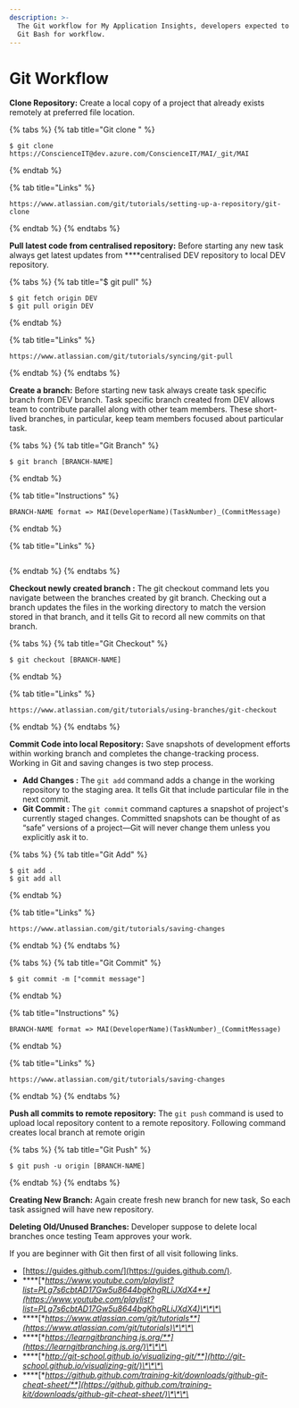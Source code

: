 ```yaml
---
description: >-
  The Git workflow for My Application Insights, developers expected to use only
  Git Bash for workflow.
---
```


# Git Workflow

**Clone Repository:** Create a local copy of a project that already exists remotely at preferred file location. 

{% tabs %}
{% tab title="Git clone " %}
```
$ git clone https://ConscienceIT@dev.azure.com/ConscienceIT/MAI/_git/MAI
```
{% endtab %}

{% tab title="Links" %}
```
https://www.atlassian.com/git/tutorials/setting-up-a-repository/git-clone

```
{% endtab %}
{% endtabs %}

**Pull latest code from centralised repository:** Before starting any new task always get latest updates from ****centralised DEV repository to local DEV repository. 

{% tabs %}
{% tab title="$ git pull" %}
```text
$ git fetch origin DEV
$ git pull origin DEV
```
{% endtab %}

{% tab title="Links" %}
```
https://www.atlassian.com/git/tutorials/syncing/git-pull
```
{% endtab %}
{% endtabs %}

**Create a branch:** Before starting new task always create task specific branch from DEV branch. Task specific branch created from DEV allows team to contribute parallel along with other team members. These short-lived branches, in particular, keep team members focused about particular task.

{% tabs %}
{% tab title="Git Branch" %}
```
$ git branch [BRANCH-NAME]
```
{% endtab %}

{% tab title="Instructions" %}
```
BRANCH-NAME format => MAI(DeveloperName)(TaskNumber)_(CommitMessage)
```
{% endtab %}

{% tab title="Links" %}
```

```
{% endtab %}
{% endtabs %}

**Checkout newly created branch :** The git checkout command lets you navigate between the branches created by git branch. Checking out a branch updates the files in the working directory to match the version stored in that branch, and it tells Git to record all new commits on that branch.

{% tabs %}
{% tab title="Git Checkout" %}
```
$ git checkout [BRANCH-NAME] 
```
{% endtab %}

{% tab title="Links" %}
```
https://www.atlassian.com/git/tutorials/using-branches/git-checkout
```
{% endtab %}
{% endtabs %}

**Commit Code into local Repository:** Save snapshots of development efforts within working branch and completes the change-tracking process. Working in Git and saving changes is two step process.

* **Add Changes :** The `git add` command adds a change in the working repository to the staging area. It tells Git that include particular file in the next commit.
* **Git Commit :** The `git commit` command captures a snapshot of project's currently staged changes. Committed snapshots can be thought of as “safe” versions of a project—Git will never change them unless you explicitly ask it to.

{% tabs %}
{% tab title="Git Add" %}
```
$ git add .
$ git add all
```
{% endtab %}

{% tab title="Links" %}
```
https://www.atlassian.com/git/tutorials/saving-changes
```
{% endtab %}
{% endtabs %}

{% tabs %}
{% tab title="Git Commit" %}
```
$ git commit -m ["commit message"]
```
{% endtab %}

{% tab title="Instructions" %}
```
BRANCH-NAME format => MAI(DeveloperName)(TaskNumber)_(CommitMessage)
```
{% endtab %}

{% tab title="Links" %}
```
https://www.atlassian.com/git/tutorials/saving-changes
```
{% endtab %}
{% endtabs %}

**Push all commits to remote repository:**  The `git push` command is used to upload local repository content to a remote repository. Following command creates local branch at remote origin 

{% tabs %}
{% tab title="Git Push" %}
```text
$ git push -u origin [BRANCH-NAME]
```
{% endtab %}
{% endtabs %}

**Creating New Branch:** Again create fresh new  branch for new task, So each task assigned will have new repository.

**Deleting Old/Unused Branches:** Developer suppose to delete local branches once testing Team approves your work.







If you are beginner with Git then first of all visit following links.

* [https://guides.github.com/](https://guides.github.com/).
* \*\*\*\*[**https://www.youtube.com/playlist?list=PLg7s6cbtAD17Gw5u8644bgKhgRLiJXdX4**](https://www.youtube.com/playlist?list=PLg7s6cbtAD17Gw5u8644bgKhgRLiJXdX4)\*\*\*\*
* \*\*\*\*[**https://www.atlassian.com/git/tutorials**](https://www.atlassian.com/git/tutorials)\*\*\*\*
* \*\*\*\*[**https://learngitbranching.js.org/**](https://learngitbranching.js.org/)\*\*\*\*
* \*\*\*\*[**http://git-school.github.io/visualizing-git/**](http://git-school.github.io/visualizing-git/)\*\*\*\*
* \*\*\*\*[**https://github.github.com/training-kit/downloads/github-git-cheat-sheet/**](https://github.github.com/training-kit/downloads/github-git-cheat-sheet/)\*\*\*\*

